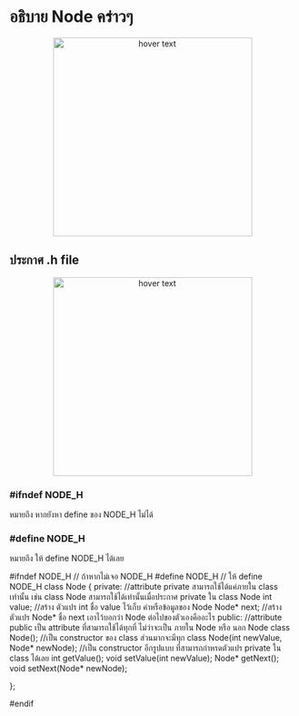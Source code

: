 # อธิบาย Node คร่าวๆ

<p align="center">
    <img src="https://user-images.githubusercontent.com/68283753/220370476-9a94a919-bded-4850-9e8e-d80b9646dfdd.png" width="350" title="hover text">
</p>

## ประกาศ .h file

<p align="center">
    <img src="https://user-images.githubusercontent.com/68283753/220371576-3ae805c5-2ab8-4a03-926c-e83c3c2d98fd.png" width="350" title="hover text">
</p>

### #ifndef NODE_H
หมายถึง หากยังหา define ของ NODE_H ไม่ได้

### #define NODE_H
หมายถึง ให้ define NODE_H ได้เลย






#ifndef NODE_H
// ถ้าหากไม่เจอ NODE_H
#define NODE_H
// ให้ define NODE_H
class Node
{
    private:    //attribute private สามารถใช้ได้แค่ภายใน class เท่านั้น เช่น class Node สามารถใช้ได้เท่านั้นเมื่อประกาศ private ใน class Node
        int value;  //สร้าง ตัวแปร int ชื่อ value ไว้เก็บ ค่าหรือข้อมูลของ Node
        Node* next; //สร้าง ตัวแปร Node* ชื่อ next เอาไว้บอกว่า Node ต่อไปของตัวเองคืออะไร
    public: //attribute public เป็น attribute ที่สามารถใช้ได้ทุกที่ ไม่ว่าจะเป็น ภายใน Node หรือ นอก Node class
        Node(); //เป็น constructor ของ class ส่วนมากจะมีทุก class
        Node(int newValue, Node* newNode);  //เป็น constructor อีกรูปแบบ ที่สามารถกำหรดตัวแปร private ใน class ได้เลย
        int getValue();
        void setValue(int newValue);
        Node* getNext();
        void setNext(Node* newNode);

};

#endif
